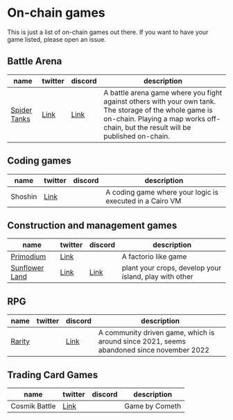# On-chain games
This is just a list of on-chain games out there. If you want to have your game listed, please open an issue.

## Battle Arena

|name|twitter|discord|description|
|---|---|---|---|
|[Spider Tanks](https://spidertanks.game)|[Link](https://twitter.com/GoGalaGames)|[Link](http://galagames.chat/)|A battle arena game where you fight against others with your own tank. The storage of the whole game is on-chain. Playing a map works off-chain, but the result will be published on-chain. |

## Coding games

|name|twitter|discord|description|
|---|---|---|---|
|Shoshin|[Link](https://twitter.com/Shoshin_gg)||A coding game where your logic is executed in a Cairo VM|

## Construction and management games

|name|twitter|discord|description|
|---|---|---|---|
|[Primodium](https://primodium.com)|[Link](https://twitter.com/primodiumgame)||A factorio like game|
|[Sunflower Land](https://sunflower-land.com/)|[Link](https://twitter.com/0xsunflowerland)|[Link](https://discord.gg/sunflowerland)|plant your crops, develop your island, play with other|

## RPG

|name|twitter|discord|description|
|---|---|---|---|
|[Rarity](https://rarityextended.com/)||[Link](https://discord.gg/8t6hPtjTtZ)|A community driven game, which is around since 2021, seems abandoned since november 2022|

## Trading Card Games

|name|twitter|discord|description|
|---|---|---|---|
|Cosmik Battle|[Link](https://twitter.com/CosmikBattle)||Game by Cometh|
